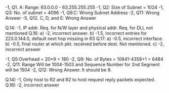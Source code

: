 -1, Q1. A: Range: 63.0.0.0 - 63.255.255.255 -1, Q2: Size of Subnet = 1024 -1, Q3: No. of subnet = 4096 -1, Q9.C: Wrong Subnet Address -2, Q11: Wrong Answer -5, Q12. C, D, and E: Wrong Answer

Q.14: -1, IP addr. Req. for N/W layer and physical addr. Req. for DLL not mentioned Q.16: a) -2, incorrect answer. b) -1.5, incorrect entries for 223.0.144.0, default next hop missing in R3 Q.17: a) -0.5, incorrect interface. b) -0.5, final router at which pkt. received before dest. Not mentioned. c) -2, incorrect answer 



-1, Q5:Overhead = 20*9 = 180 -2, Q9: No. of Bytes = 10841-4358+1 = 6484 -2, Q11: Range Will be 1004-1503 and Sequence Number for 2nd Segment will be 1504 -2, Q12: Wrong Answer. It should be 9.

Q.14) -1, Only host to R2 and R2 to host request reply packets expected. Q.16) -2, incorrect answer 
